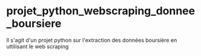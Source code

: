 # projet_python_webscraping_donnee_boursiere
Il s'agit d'un projet python sur l'extraction des données boursière en uttilisant le web scraping
